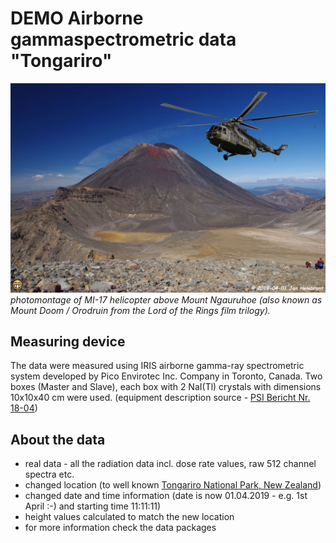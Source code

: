 # DEMO Airborne gammaspectrometric data "Tongariro"

![Alt text](img/Ngauruhoe_Mi17_heli_photo_1920px.jpg?raw=true "Uluru DEMO data - photo")
*photomontage of MI-17 helicopter above Mount Ngauruhoe (also known as Mount Doom / Orodruin from the Lord of the Rings film trilogy).*

## Measuring device ##

The data were measured using IRIS airborne gamma-ray spectrometric system developed by Pico Envirotec Inc. Company in Toronto, Canada. Two boxes (Master and Slave), each box with 2 NaI(Tl) crystals with dimensions 10x10x40 cm were used. (equipment description source -  [PSI Bericht Nr. 18-04](https://www.researchgate.net/publication/330482739_International_Intercomparison_Exercise_of_Airborne_Gamma-Spectrometric_Systems_of_the_Czech_Republic_France_Germany_and_Switzerland_in_the_Framework_of_the_Swiss_Exercise_ARM17))

## About the data ##

- real data - all the radiation data incl. dose rate values, raw 512 channel spectra etc.
- changed location (to well known [Tongariro National Park, New Zealand](https://en.wikipedia.org/wiki/Tongariro_National_Park))
- changed date and time information (date is now 01.04.2019 - e.g. 1st April :-) and starting time 11:11:11)
- height values calculated to match the new location
- for more information check the data packages
